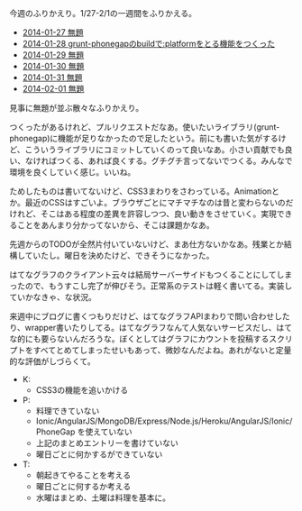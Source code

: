 今週のふりかえり。1/27-2/1の一週間をふりかえる。

- [2014-01-27 無題](https://blog.bouzuya.net/2014/01/27/diary/)
- [2014-01-28 grunt-phonegapのbuildで:platformをとる機能をつくった](https://blog.bouzuya.net/2014/01/28/diary/)
- [2014-01-29 無題](https://blog.bouzuya.net/2014/01/29/diary/)
- [2014-01-30 無題](https://blog.bouzuya.net/2014/01/30/diary/)
- [2014-01-31 無題](https://blog.bouzuya.net/2014/01/31/diary/)
- [2014-02-01 無題](https://blog.bouzuya.net/2014/02/01/diary/)

見事に無題が並ぶ散々なふりかえり。

つくったがあるけれど、プルリクエストだなあ。使いたいライブラリ(grunt-phonegap)に機能が足りなかったので足したという。前にも書いた気がするけど、こういうライブラリにコミットしていくのって良いなあ。小さい貢献でも良い、なければつくる、あれば良くする。グチグチ言ってないでつくる。みんなで環境を良くしていく感じ。いいね。

ためしたものは書いてないけど、CSS3まわりをさわっている。Animationとか。最近のCSSはすごいよ。ブラウザごとにマチマチなのは昔と変わらないのだけれど、そこはある程度の差異を許容しつつ、良い動きをさせていく。実現できることをあんまり分かってないから、そこは課題かなあ。

先週からのTODOが全然片付いていないけど、まあ仕方ないかなあ。残業とか結構していたし。曜日を決めたけど、できそうになかった。

はてなグラフのクライアント云々は結局サーバーサイドもつくることにしてしまったので、もうすこし完了が伸びそう。正常系のテストは軽く書いてる。実装していかなきゃ、な状況。

来週中にブログに書くつもりだけど、はてなグラフAPIまわりで問い合わせしたり、wrapper書いたりしてる。はてなグラフなんて人気ないサービスだし、はてな的にも要らないんだろうな。ぼくとしてはグラフにカウントを投稿するスクリプトをすべてとめてしまったせいもあって、微妙なんだよね。あれがないと定量的な評価がしづらくて。

- K:
  - CSS3の機能を追いかける
- P:
  - 料理できていない
  - Ionic/AngularJS/MongoDB/Express/Node.js/Heroku/AngularJS/Ionic/PhoneGap を使えていない
  - 上記のまとめエントリーを書けていない
  - 曜日ごとに何かするができていない
- T:
  - 朝起きてやることを考える
  - 曜日ごとに何するか考える
  - 水曜はまとめ、土曜は料理を基本に。

